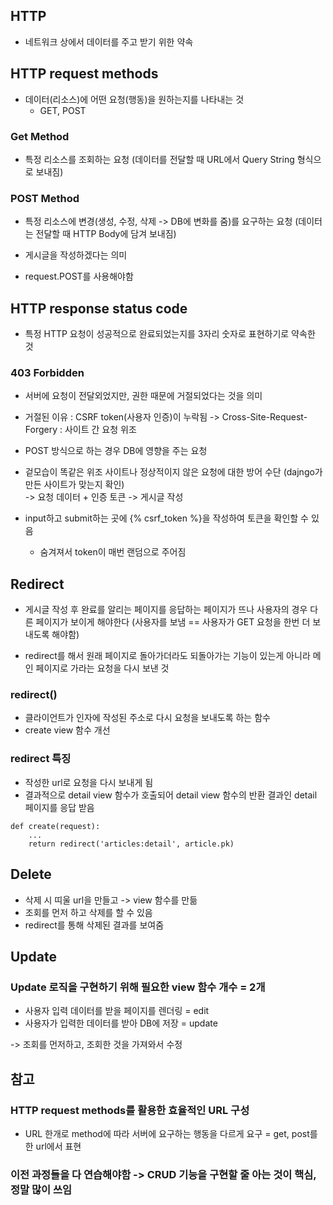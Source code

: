 ## HTTP
- 네트워크 상에서 데이터를 주고 받기 위한 약속

## HTTP request methods
- 데이터(리소스)에 어떤 요청(행동)을 원하는지를 나타내는 것
    - GET, POST
    
### Get Method
- 특정 리소스를 조회하는 요청 (데이터를 전달할 때 URL에서 Query String 형식으로 보내짐)

### POST Method
- 특정 리소스에 변경(생성, 수정, 삭제 -> DB에 변화를 줌)를 요구하는 요청
  (데이터는 전달할 때 HTTP Body에 담겨 보내짐)
  
- 게시글을 작성하겠다는 의미
- request.POST를 사용해야함

## HTTP response status code
- 특정 HTTP 요청이 성공적으로 완료되었는지를 3자리 숫자로 표현하기로 약속한 것
### 403 Forbidden
- 서버에 요청이 전달외었지만, 권한 때문에 거절되었다는 것을 의미
- 거절된 이유 : CSRF token(사용자 인증)이 누락됨 
  -> Cross-Site-Request-Forgery : 사이트 간 요청 위조
  

- POST 방식으로 하는 경우 DB에 영향을 주는 요청 
- 겉모습이 똑같은 위조 사이트나 정상적이지 않은 요청에 대한 방어 수단 
  (dajngo가 만든 사이트가 맞는지 확인)  
  -> 요청 데이터 + 인증 토큰 -> 게시글 작성
  
- input하고 submit하는 곳에 {% csrf_token %}을 작성하여 토큰을 확인할 수 있음
    - 숨겨져서 token이 매번 랜덤으로 주어짐

## Redirect
- 게시글 작성 후 완료를 알리는 페이지를 응답하는 페이지가 뜨나 사용자의 경우 다른 페이지가 보이게 해야한다
  (사용자를 보냄 == 사용자가 GET 요청을 한번 더 보내도록 해야함)
  
- redirect를 해서 원래 페이지로 돌아가더라도 되돌아가는 기능이 있는게 아니라 메인 페이지로 가라는 요청을 다시 보낸 것
### redirect()
- 클라이언트가 인자에 작성된 주소로 다시 요청을 보내도록 하는 함수
- create view 함수 개선

### redirect 특징
- 작성한 url로 요청을 다시 보내게 됨
- 결과적으로 detail view 함수가 호출되어 detail view 함수의 반환 결과인 detail 페이지를 응답 받음
```
def create(request):
    ...
    return redirect('articles:detail', article.pk)
```

## Delete
- 삭제 시 띠울 url을 만들고 -> view 함수를 만듦
- 조회를 먼저 하고 삭제를 할 수 있음
- redirect를 통해 삭제된 결과를 보여줌

## Update
### Update 로직을 구현하기 위해 필요한 view 함수 개수 = 2개
- 사용자 입력 데이터를 받을 페이지를 렌더링 = edit
- 사용자가 입력한 데이터를 받아 DB에 저장 = update

-> 조회를 먼저하고, 조회한 것을 가져와서 수정

## 참고
### HTTP request methods를 활용한 효율적인 URL 구성
- URL 한개로 method에 따라 서버에 요구하는 행동을 다르게 요구
= get, post를 한 url에서 표현

### 이전 과정들을 다 연습해야함 -> CRUD 기능을 구현할 줄 아는 것이 핵심, 정말 많이 쓰임